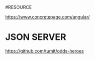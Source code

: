 #RESOURCE

https://www.concretepage.com/angular/

# JSON SERVER

https://github.com/tumit/odds-heroes
